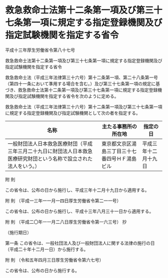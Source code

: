 # 救急救命士法第十二条第一項及び第三十七条第一項に規定する指定登録機関及び指定試験機関を指定する省令

平成十三年厚生労働省令第八十七号

救急救命士法第十二条第一項及び第三十七条第一項に規定する指定登録機関及び指定試験機関を指定する省令

救急救命士法（平成三年法律第三十六号）第十二条第一項、第二十八条第一号（第四十一条において準用する場合を含む。）及び第三十七条第一項の規定に基づき、救急救命士法第十二条第一項及び第三十七条第一項に規定する指定登録機関及び指定試験機関を指定する省令を次のように定める。

救急救命士法（平成三年法律第三十六号）第十二条第一項及び第三十七条第一項に規定する指定登録機関及び指定試験機関として次の者を指定する。

名称 | 主たる事務所の所在地 | 指定の日  
---|---|---  
一般財団法人日本救急医療財団（平成三年三月二十九日に財団法人日本救急医療研究財団という名称で設立された法人をいう。） | 東京都文京区湯島三丁目三十七番四号ＨＦ湯島ビル | 平成三年十二月十九日  
  
附 則

この省令は、公布の日から施行し、平成三年十二月十九日から適用する。

附 則 （平成一三年一一月一四日厚生労働省令第二一一号）

この省令は、公布の日から施行し、平成十三年八月三十一日から適用する。

附 則 （平成二〇年一一月二八日厚生労働省令第一六三号） 抄

（施行期日）

第一条 この省令は、一般社団法人及び一般財団法人に関する法律の施行の日（平成二十年十二月一日）から施行する。

附 則 （令和五年四月三日厚生労働省令第六七号）

この省令は、公布の日から施行する。
